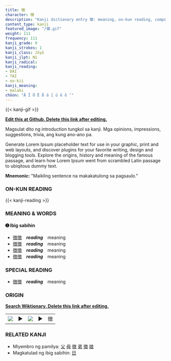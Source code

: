 ```yaml
---
title: 徴
character: 徴
description: "Kanji dictionary entry 徴: meaning, on-kun reading, compounds, origin, related kanji"
content_type: kanji
featured_image: "/徴.gif"
weight: 111
frequency: 111
kanji_grade: 9
kanji_strokes: 1
kanji_class: Jōyō
kanji_jlpt: N1
kanji_radical: 
kanji_reading: 
- DAI
- TAI
- oo-kii
kanji_meaning:
- malaki
chōon: "Ā Ī Ū Ē Ō ā ī ū ē ō ’"
---
```

[//]: # (Don't edit the line below. Kanji animated GIF code is automatically generated.)
{{< kanji-gif >}}

[//]: # (Edit below this line.)

**[Edit this at Github. Delete this link after editing.](https://github.com/tim0g/tim/tree/main/content/kanji/徴/index.md)**

Magsulat dito ng introduction tungkol sa kanji. Mga opinions, impressions, suggestions, trivia, ang kung ano-ano pa.

Generate Lorem Ipsum placeholder text for use in your graphic, print and web layouts, and discover plugins for your favorite writing, design and blogging tools. Explore the origins, history and meaning of the famous passage, and learn how Lorem Ipsum went from scrambled Latin passage to ubiqitous dummy text.
 
**Mnemonic:** "Maikling sentence na makakatulong sa pagsaulo."

### ON-KUN READING

[//]: # (Don't edit the line below. ON-KUN READING code is automatically generated.)
{{< kanji-reading >}}

### MEANING & WORDS

#### ➊ **Ibig sabihin**
  - [徴](../徴)[徴](../徴)　***reading***　meaning
  - [徴](../徴)[徴](../徴)　***reading***　meaning
  - [徴](../徴)[徴](../徴)　***reading***　meaning
  - [徴](../徴)[徴](../徴)　***reading***　meaning

### SPECIAL READING
  - [徴](../徴)[徴](../徴)　***reading***　meaning

### ORIGIN

**[Search Wiktionary. Delete this link after editing.](https://wiktionary.org/wiki/徴)**
<table class="kanji-table"><tr><td>
<img src="60px-徴-bronze.svg.png">
</td><td>▶</td><td>
<img src="60px-徴-oracle.svg.png">
</td><td>▶</td>
<td class="kanji-origin">徴</td>
</tr></table>

### RELATED KANJI
- Miyembro ng pamilya: [父](../父) [母](../母) [徴](../徴) [弟](../弟) [徴](../徴) [娘](../娘)
- Magkatulad ng ibig sabihin: [日](../日)
